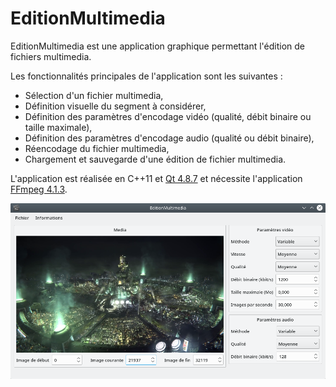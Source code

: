 # EditionMultimedia

EditionMultimedia est une application graphique permettant l'édition de fichiers multimedia.

Les fonctionnalités principales de l'application sont les suivantes :

 - Sélection d'un fichier multimedia,
 - Définition visuelle du segment à considérer,
 - Définition des paramètres d'encodage vidéo (qualité, débit binaire ou taille maximale),
 - Définition des paramètres d'encodage audio (qualité ou débit binaire),
 - Réencodage du fichier multimedia,
 - Chargement et sauvegarde d'une édition de fichier multimedia.

L'application est réalisée en C++11 et [Qt 4.8.7](https://download.qt.io/archive/qt/4.8/4.8.7/) et nécessite l'application [FFmpeg 4.1.3](https://ffmpeg.org/download.html).

![](doc/EditionMultimedia.png "EditionMultimedia")
